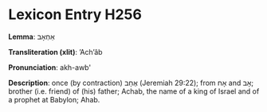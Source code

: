 # Lexicon Entry H256

**Lemma**: אַחְאָב

**Transliteration (xlit)**: ʼAchʼâb

**Pronunciation**: akh-awb'

**Description**:
once (by contraction) אֶחָב (Jeremiah 29:22); from אָח and אָב; brother (i.e. friend) of (his) father; Achab, the name of a king of Israel and of a prophet at Babylon; Ahab.
